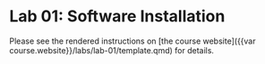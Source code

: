 # Lab 01: Software Installation

Please see the rendered instructions on [the course website]({{var course.website}}/labs/lab-01/template.qmd) for details.
